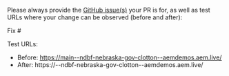 Please always provide the [GitHub issue(s)](../issues) your PR is for, as well as test URLs where your change can be observed (before and after):

Fix #<gh-issue-id>

Test URLs:
- Before: https://main--ndbf-nebraska-gov-clotton--aemdemos.aem.live/
- After: https://<branch>--ndbf-nebraska-gov-clotton--aemdemos.aem.live/

